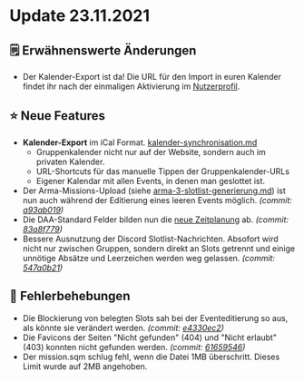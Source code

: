 # Update 23.11.2021

## 🗒️ Erwähnenswerte Änderungen

* Der Kalender-Export ist da! Die URL für den Import in euren Kalender findet ihr nach der einmaligen Aktivierung im [Nutzerprofil](https://armamachtbock.de/profile/me).

## ⭐ Neue Features

* **Kalender-Export** im iCal Format. [kalender-synchronisation.md](../../integrationen/kalender-synchronisation.md "mention")
  * Gruppenkalender nicht nur auf der Website, sondern auch im privaten Kalender.
  * URL-Shortcuts für das manuelle Tippen der Gruppenkalender-URLs
  * Eigener Kalendar mit allen Events, in denen man geslottet ist.
* Der Arma-Missions-Upload (siehe [arma-3-slotlist-generierung.md](../../events/eventerstellung/arma-3-slotlist-generierung.md "mention")) ist nun auch während der Editierung eines leeren Events möglich. _(commit:_ [_a93ab019_](https://github.com/Alf-Melmac/slotbotServer/commit/a93ab019b264d192c65c1ff201f5f6c6b452f332)_)_
* Die DAA-Standard Felder bilden nun die [neue Zeitplanung](https://wiki.deutsche-arma-allianz.de/organisation/missionen#zeitplan) ab. _(commit:_ [_83a8f779_](https://github.com/Alf-Melmac/slotbotServer/commit/83a8f779e0205ca9bce54f55242ffbefb1d9d7ac)_)_
* Bessere Ausnutzung der Discord Slotlist-Nachrichten. Absofort wird nicht nur zwischen Gruppen, sondern direkt an Slots getrennt und einige unnötige Absätze und Leerzeichen werden weg gelassen. _(commit:_ [_547a0b21_](https://github.com/Alf-Melmac/slotbotServer/commit/547a0b2139aa0e169f5179ac7f402c4ccb2dd89b)_)_

## 🐞 Fehlerbehebungen

* Die Blockierung von belegten Slots sah bei der Eventeditierung so aus, als könnte sie verändert werden. _(commit:_ [_e4330ec2_](https://github.com/Alf-Melmac/slotbotServer/commit/e4330ec214588835027b6dc406f0a8d4c0a72432)_)_
* Die Favicons der Seiten "Nicht gefunden" (404) und "Nicht erlaubt" (403) konnten nicht gefunden werden. _(commit:_ [_61659546_](https://github.com/Alf-Melmac/slotbotServer/commit/616595460ba4b65d0c7fdd1c54142bac6519314e)_)_
* Der mission.sqm schlug fehl, wenn die Datei 1MB überschritt. Dieses Limit wurde auf 2MB angehoben.
